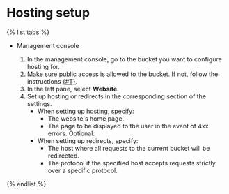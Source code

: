 # Hosting setup

{% list tabs %}

- Management console

  1. In the management console, go to the bucket you want to configure hosting for.
  2. Make sure public access is allowed to the bucket. If not, follow the instructions [{#T}](../operations/buckets/bucket-availability.md).
  1. In the left pane, select **Website**.
  2. Set up hosting or redirects in the corresponding section of the settings.
      - When setting up hosting, specify:
        - The website's home page.
        - The page to be displayed to the user in the event of 4xx errors. Optional.
      - When setting up redirects, specify:
        - The host where all requests to the current bucket will be redirected.
        - The protocol if the specified host accepts requests strictly over a specific protocol.

{% endlist %}

